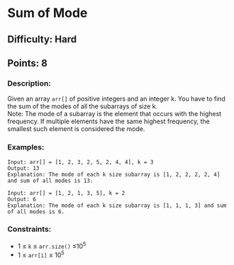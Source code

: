 # Sum of Mode
## Difficulty: Hard
## Points: 8
### Description:
Given an array `arr[]` of positive integers and an integer k. You have to find the sum of the modes of all the subarrays of size k.  
Note: The mode of a subarray is the element that occurs with the highest frequency. If multiple elements have the same highest frequency, the smallest such element is considered the mode.

### Examples:
```
Input: arr[] = [1, 2, 3, 2, 5, 2, 4, 4], k = 3
Output: 13
Explanation: The mode of each k size subarray is [1, 2, 2, 2, 2, 4] and sum of all modes is 13.
```
```
Input: arr[] = [1, 2, 1, 3, 5], k = 2
Output: 6
Explanation: The mode of each k size subarray is [1, 1, 1, 3] and sum of all modes is 6.
```
### Constraints:
- 1 ≤ `k` ≤ `arr.size()` ≤10<sup>5</sup>
- 1 ≤ `arr[i]` ≤ 10<sup>5</sup>
